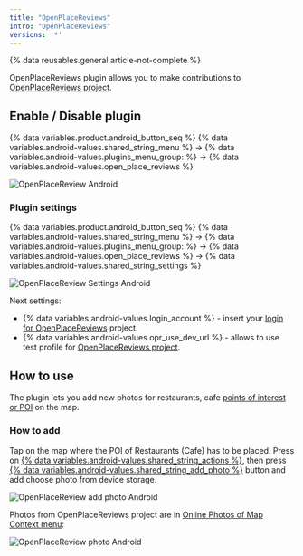 ```yaml
---
title: "OpenPlaceReviews"
intro: "OpenPlaceReviews"
versions: '*'
---
```


{% data reusables.general.article-not-complete %}


OpenPlaceReviews plugin allows you to make contributions to [OpenPlaceReviews project](https://openplacereviews.org/).


## Enable / Disable plugin

{% data variables.product.android_button_seq %} {% data variables.android-values.shared_string_menu %} → {% data variables.android-values.plugins_menu_group: %} → {% data variables.android-values.open_place_reviews %}

![OpenPlaceReview Android](/assets/images/plugins/openplacereviews/openplacereviews_android.png)


### Plugin settings

{% data variables.product.android_button_seq %} {% data variables.android-values.shared_string_menu %} → {% data variables.android-values.plugins_menu_group: %} → {% data variables.android-values.open_place_reviews %} → {% data variables.android-values.shared_string_settings %}

![OpenPlaceReview Settings Android](/assets/images/plugins/openplacereviews/openplacereviews_plugin_settings_android.png)


Next settings:
- {% data variables.android-values.login_account %} - insert your [login for OpenPlaceReviews](https://openplacereviews.org/login) project.
- {% data variables.android-values.opr_use_dev_url %} - allows to use test profile for [OpenPlaceReviews project](https://openplacereviews.org/).

## How to use

The plugin lets you add new photos for restaurants, cafe [points of interest or POI](/osmand/map/point-layers-on-map#points-of-interest-poi) on the map.

### How to add

Tap on the map where the POI of Restaurants (Cafe) has to be placed. Press on [{% data variables.android-values.shared_string_actions %}](/osmand/map/map-context-menu#actions), then press [{% data variables.android-values.shared_string_add_photo %}](/osmand/map/map-context-menu#online-photos) button and add choose photo from device storage.

![OpenPlaceReview add photo Android](/assets/images/plugins/openplacereviews/openplacereviews_add_photo_android.png)

Photos from OpenPlaceReviews project are in [Online Photos of Map Context menu](/osmand/map/map-context-menu#online-photos): 

![OpenPlaceReview photo Android](/assets/images/plugins/openplacereviews/openplacereviews_photo_android.png)



